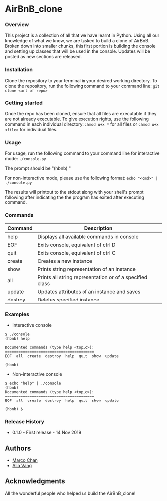 # AirBnB_clone
### Overview
This project is a collection of all that we have learnt in Python. Using all our knowledge of what we know, we are tasked to build a clone of AirBnB. Broken down into smaller chunks, this first portion is building the console and setting up classes that will be used in the console. Updates will be posted as new sections are released.
### Installation
Clone the repository to your terminal in your desired working directory. To clone the repository, run the following command to your command line:
`git clone <url of repo>`
### Getting started
Once the repo has been cloned, ensure that all files are executable if they are not already executable. To give execution rights, use the following command in each individual directory:
`chmod u+x *` for all files or `chmod u+x <file>` for individual files.
### Usage
For usage, run the following command to your command line for interactive mode:
`./console.py`

The prompt should be "(hbnb) "

For non-interactive mode, please use the following format:
`echo "<cmd>" | ./console.py`

The results will printout to the stdout along with your shell's prompt following after indicating the the program has exited after executing command.
### Commands
Command | Description
--------|-------------
help    | Displays all available commands in console
EOF     | Exits console, equivalent of ctrl D
quit    | Exits console, equivalent of ctrl C
create  | Creates a new instance
show    | Prints string representation of an instance
all     | Prints all string representation or of a specified class
update  | Updates attributes of an instance and saves
destroy | Deletes specified instance
### Examples
* Interactive console
```
$ ./console
(hbnb) help

Documented commands (type help <topic>):
========================================
EOF  all  create  destroy  help  quit  show  update

(hbnb)
```
* Non-interactive console
```
$ echo "help" | ./console
(hbnb)
Documented commands (type help <topic>):
========================================
EOF  all  create  destroy  help  quit  show  update

(hbnb) $
```
### Release History
* 0.1.0 - First release - 14 Nov 2019
## Authors
* [Marco Chan](https://github.com/inspiredtolive)
* [Alia Vang](https://github.com/aliavang)
## Acknowledgments
All the wonderful people who helped us build the AirBnB_clone!
